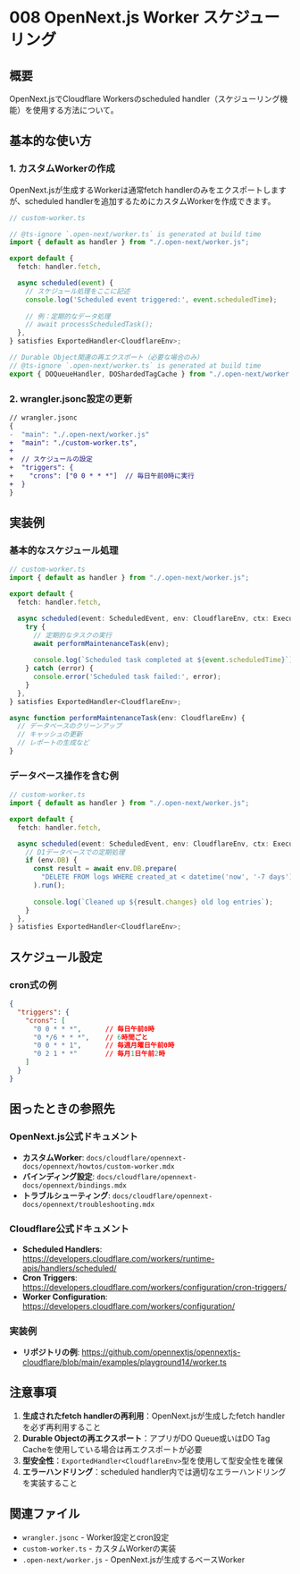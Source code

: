 # 008 OpenNext.js Worker スケジューリング

## 概要

OpenNext.jsでCloudflare Workersのscheduled handler（スケジューリング機能）を使用する方法について。

## 基本的な使い方

### 1. カスタムWorkerの作成

OpenNext.jsが生成するWorkerは通常fetch handlerのみをエクスポートしますが、scheduled handlerを追加するためにカスタムWorkerを作成できます。

```ts
// custom-worker.ts

// @ts-ignore `.open-next/worker.ts` is generated at build time
import { default as handler } from "./.open-next/worker.js";

export default {
  fetch: handler.fetch,

  async scheduled(event) {
    // スケジュール処理をここに記述
    console.log('Scheduled event triggered:', event.scheduledTime);
    
    // 例：定期的なデータ処理
    // await processScheduledTask();
  },
} satisfies ExportedHandler<CloudflareEnv>;

// Durable Object関連の再エクスポート（必要な場合のみ）
// @ts-ignore `.open-next/worker.ts` is generated at build time
export { DOQueueHandler, DOShardedTagCache } from "./.open-next/worker.js";
```

### 2. wrangler.jsonc設定の更新

```diff
// wrangler.jsonc
{
-  "main": "./.open-next/worker.js"
+  "main": "./custom-worker.ts",
+  
+  // スケジュールの設定
+  "triggers": {
+    "crons": ["0 0 * * *"]  // 毎日午前0時に実行
+  }
}
```

## 実装例

### 基本的なスケジュール処理

```ts
// custom-worker.ts
import { default as handler } from "./.open-next/worker.js";

export default {
  fetch: handler.fetch,

  async scheduled(event: ScheduledEvent, env: CloudflareEnv, ctx: ExecutionContext) {
    try {
      // 定期的なタスクの実行
      await performMaintenanceTask(env);
      
      console.log(`Scheduled task completed at ${event.scheduledTime}`);
    } catch (error) {
      console.error('Scheduled task failed:', error);
    }
  },
} satisfies ExportedHandler<CloudflareEnv>;

async function performMaintenanceTask(env: CloudflareEnv) {
  // データベースのクリーンアップ
  // キャッシュの更新
  // レポートの生成など
}
```

### データベース操作を含む例

```ts
// custom-worker.ts
import { default as handler } from "./.open-next/worker.js";

export default {
  fetch: handler.fetch,

  async scheduled(event: ScheduledEvent, env: CloudflareEnv, ctx: ExecutionContext) {
    // D1データベースでの定期処理
    if (env.DB) {
      const result = await env.DB.prepare(
        "DELETE FROM logs WHERE created_at < datetime('now', '-7 days')"
      ).run();
      
      console.log(`Cleaned up ${result.changes} old log entries`);
    }
  },
} satisfies ExportedHandler<CloudflareEnv>;
```

## スケジュール設定

### cron式の例

```json
{
  "triggers": {
    "crons": [
      "0 0 * * *",      // 毎日午前0時
      "0 */6 * * *",    // 6時間ごと
      "0 0 * * 1",      // 毎週月曜日午前0時
      "0 2 1 * *"       // 毎月1日午前2時
    ]
  }
}
```

## 困ったときの参照先

### OpenNext.js公式ドキュメント
- **カスタムWorker**: `docs/cloudflare/opennext-docs/opennext/howtos/custom-worker.mdx`
- **バインディング設定**: `docs/cloudflare/opennext-docs/opennext/bindings.mdx`
- **トラブルシューティング**: `docs/cloudflare/opennext-docs/opennext/troubleshooting.mdx`

### Cloudflare公式ドキュメント
- **Scheduled Handlers**: https://developers.cloudflare.com/workers/runtime-apis/handlers/scheduled/
- **Cron Triggers**: https://developers.cloudflare.com/workers/configuration/cron-triggers/
- **Worker Configuration**: https://developers.cloudflare.com/workers/configuration/

### 実装例
- **リポジトリの例**: https://github.com/opennextjs/opennextjs-cloudflare/blob/main/examples/playground14/worker.ts

## 注意事項

1. **生成されたfetch handlerの再利用**：OpenNext.jsが生成したfetch handlerを必ず再利用すること
2. **Durable Objectの再エクスポート**：アプリがDO Queue或いはDO Tag Cacheを使用している場合は再エクスポートが必要
3. **型安全性**：`ExportedHandler<CloudflareEnv>`型を使用して型安全性を確保
4. **エラーハンドリング**：scheduled handler内では適切なエラーハンドリングを実装すること

## 関連ファイル

- `wrangler.jsonc` - Worker設定とcron設定
- `custom-worker.ts` - カスタムWorkerの実装
- `.open-next/worker.js` - OpenNext.jsが生成するベースWorker